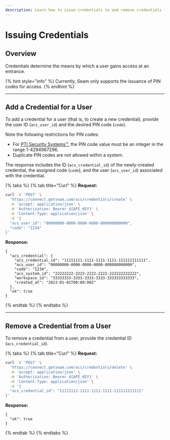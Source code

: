 ```yaml
---
description: Learn how to issue credentials to and remove credentials from users.
---
```


# Issuing Credentials

## Overview

Credentials determine the means by which a user gains access at an entrance.

{% hint style="info" %}
Currently, Seam only supports the issuance of PIN codes for access.
{% endhint %}

***

## Add a Credential for a User

To add a credential for a user (that is, to create a new credential), provide the user ID (`acs_user_id`) and the desired PIN code (`code`).

Note the following restrictions for PIN codes:

* For [PTI Security Systems™](../../device-guides/pti-storlogix-cloud.md), the PIN code value must be an integer in the range 1-4294967296.
* Duplicate PIN codes are not allowed within a system.

The response includes the ID (`acs_credential_id`) of the newly-created credential, the assigned code (`code`), and the user (`acs_user_id`) associated with the credential. &#x20;

{% tabs %}
{% tab title="Curl" %}
**Request:**

```bash
curl -X 'POST' \
  'https://connect.getseam.com/acs/credentials/create' \
  -H 'accept: application/json' \
  -H 'Authorization: Bearer ${API_KEY}' \
  -H 'Content-Type: application/json' \
  -d '{
  "acs_user_id": "00000000-0000-0000-0000-000000000000",
  "code": "1234"
}'
```

**Response:**

```
{
  "acs_credential": {
    "acs_credential_id": "11111111-1111-1111-1111-111111111111",
    "acs_user_id": "00000000-0000-0000-0000-000000000000",
    "code": "1234",
    "acs_system_id": "22222222-2222-2222-2222-222222222222",
    "workspace_id": "33333333-3333-3333-3333-333333333333",
    "created_at": "2023-01-01T00:00:00Z"
  },
  "ok": true
}
```
{% endtab %}
{% endtabs %}

***

## Remove a Credential from a User

To remove a credential from a user, provide the credential ID (`acs_credential_id`).

{% tabs %}
{% tab title="Curl" %}
**Request:**

```bash
curl -X 'POST' \
  'https://connect.getseam.com/acs/credentials/delete' \
  -H 'accept: application/json' \
  -H 'Authorization: Bearer ${API_KEY}' \
  -H 'Content-Type: application/json' \
  -d '{
  "acs_credential_id": "11111111-1111-1111-1111-111111111111"
}'
```

**Response:**

```
{
  "ok": true
}
```
{% endtab %}
{% endtabs %}
